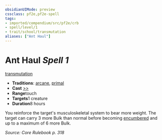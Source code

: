 ```yaml
---
obsidianUIMode: preview
cssclass: pf2e,pf2e-spell
tags:
- imported/compendium/src/pf2e/crb
- spell/level/1
- trait/school/transmutation
aliases: ["Ant Haul"]
---
```

# Ant Haul *Spell 1*   
[transmutation](transmutation.md)  

- **Traditions**: [arcane](arcane.md), [primal](primal.md)
- **Cast** [>>](chapter-9-playing-the-game.md#Actions "Two-Action") 
- **Range**touch
- **Targets**1 creature
- **Duration**8 hours

You reinforce the target's musculoskeletal system to bear more weight. The target can carry 3 more Bulk than normal before becoming [encumbered](conditions.md#Encumbered) and up to a maximum of 6 more Bulk.

*Source: Core Rulebook p. 318*
